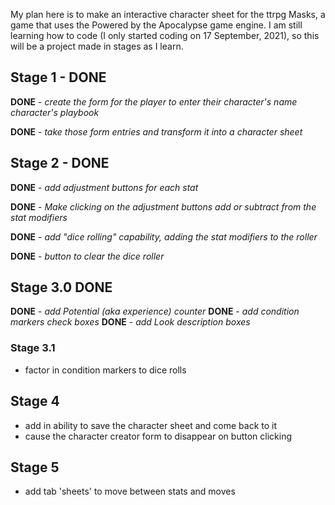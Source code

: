 

My plan here is to make an interactive character sheet for the ttrpg Masks, a game that uses the Powered by the Apocalypse game engine. I am still learning how to code (I only started coding on 17 September, 2021), so this will be a project made in stages as I learn.

## Stage 1 - DONE

   **DONE** - *create the form for the player to enter their character's name character's playbook* 
   
   **DONE** - *take those form entries and transform it into a character sheet*

## Stage 2 - DONE

   **DONE** - *add adjustment buttons for each stat*
   
   **DONE** - *Make clicking on the adjustment buttons add or subtract from the stat modifiers* 
   
   **DONE** - *add "dice rolling" capability, adding the stat modifiers to the roller*
   
   **DONE** - *button to clear the dice roller* 

## Stage 3.0 DONE

  **DONE** - *add Potential (aka experience) counter*
  **DONE** - *add condition markers check boxes*
  **DONE** - *add Look description boxes*

###  Stage 3.1
  - factor in condition markers to dice rolls

## Stage 4

  - add in ability to save the character sheet and come back to it
  - cause the character creator form to disappear on button clicking

## Stage 5

  - add tab 'sheets' to move between stats and moves
